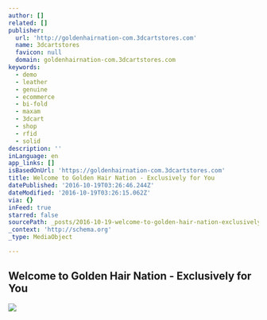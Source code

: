```yaml
---
author: []
related: []
publisher:
  url: 'http://goldenhairnation-com.3dcartstores.com'
  name: 3dcartstores
  favicon: null
  domain: goldenhairnation-com.3dcartstores.com
keywords:
  - demo
  - leather
  - genuine
  - ecommerce
  - bi-fold
  - maxam
  - 3dcart
  - shop
  - rfid
  - solid
description: ''
inLanguage: en
app_links: []
isBasedOnUrl: 'https://goldenhairnation-com.3dcartstores.com'
title: Welcome to Golden Hair Nation - Exclusively for You
datePublished: '2016-10-19T03:26:46.244Z'
dateModified: '2016-10-19T03:26:15.062Z'
via: {}
inFeed: true
starred: false
sourcePath: _posts/2016-10-19-welcome-to-golden-hair-nation-exclusively-for-you.md
_context: 'http://schema.org'
_type: MediaObject

---
```

<article style=""><h1>Welcome to Golden Hair Nation - Exclusively for You</h1><img src="http://goldenhairnation-com.3dcartstores.com/assets/images/golden%20hair%20nation%20logo.jpg" /></article>